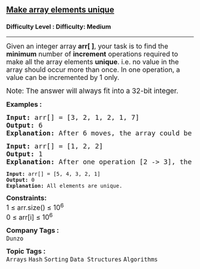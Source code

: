 <h2><a href="https://www.geeksforgeeks.org/problems/make-array-elements-unique--170645/1?timeMachineDate=2024-11-11">Make array elements unique</a></h2><h3>Difficulty Level : Difficulty: Medium</h3><hr><div class="problems_problem_content__Xm_eO"><p><span style="font-size: 18px;">Given an integer array <strong>arr[ ]</strong>, your task is to find the <strong>minimum</strong> number of <strong>increment</strong> operations required to make all the array elements <strong>unique</strong>. i.e. no value in the array should occur more than once. In one operation, a value can be incremented by 1 only.</span></p>
<p><span style="font-size: 14pt;">Note: The answer will always fit into a 32-bit integer.</span></p>
<p><span style="font-size: 18px;"><strong>Examples :</strong></span></p>
<pre><span style="font-size: 18px;"><strong>Input: </strong>arr[] = [3, 2, 1, 2, 1, 7]
<strong>Output: </strong>6
<strong>Explanation: </strong>After 6 moves, the array could be [3, 4, 1, 2, 5, 7]. It can be shown that it is impossible for the array to have all unique values with 5 or less operations.</span></pre>
<pre><span style="font-size: 18px;"><strong>Input: </strong>arr[] = [1, 2, 2]
<strong>Output: </strong>1
<strong>Explanation: </strong>After one operation [2 -&gt; 3], the array could be [1, 2, 3].</span></pre>
<pre><strong>Input: </strong>arr[] = [5, 4, 3, 2, 1]
<strong>Output: </strong>0
<strong>Explanation: </strong>All elements are unique.</pre>
<p><span style="font-size: 18px;"><strong>Constraints:<br></strong></span><span style="font-size: 18px;">1 ≤ arr.size() ≤ 10<sup>6<br></sup></span><span style="font-size: 18px;">0 ≤ arr[i] ≤ 10<sup>6</sup></span></p></div><p><span style=font-size:18px><strong>Company Tags : </strong><br><code>Dunzo</code>&nbsp;<br><p><span style=font-size:18px><strong>Topic Tags : </strong><br><code>Arrays</code>&nbsp;<code>Hash</code>&nbsp;<code>Sorting</code>&nbsp;<code>Data Structures</code>&nbsp;<code>Algorithms</code>&nbsp;
